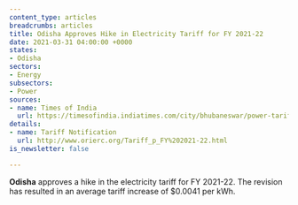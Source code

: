 ```yaml
---
content_type: articles
breadcrumbs: articles
title: Odisha Approves Hike in Electricity Tariff for FY 2021-22
date: 2021-03-31 04:00:00 +0000
states:
- Odisha
sectors:
- Energy
subsectors:
- Power
sources:
- name: Times of India
  url: https://timesofindia.indiatimes.com/city/bhubaneswar/power-tariff-hiked-by-30-paise-per-unit-in-odisha/articleshow/81725632.cms
details:
- name: Tariff Notification
  url: http://www.orierc.org/Tariff_p_FY%202021-22.html
is_newsletter: false

---
```

**Odisha** approves a hike in the electricity tariff for FY 2021-22. The revision has resulted in an average tariff increase of $0.0041 per kWh.
